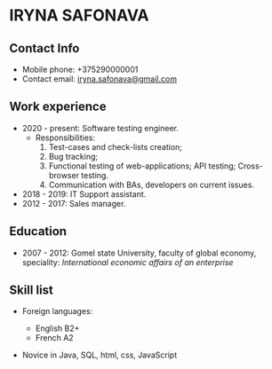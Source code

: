 #   IRYNA SAFONAVA

##  Contact Info

- Mobile phone: +375290000001
- Contact email: iryna.safonava@gmail.com

##  Work experience

- 2020 - present: Software testing engineer.
    + Responsibilities: 
        1. Test-cases and check-lists creation;
        2. Bug tracking;
        3. Functional testing of web-applications; API testing; Cross-browser testing.
        4. Communication with BAs, developers on current issues.
- 2018 - 2019: IT Support assistant.
- 2012 - 2017: Sales manager.

##  Education

- 2007 - 2012: Gomel state University, faculty of global economy, speciality: *International economic affairs of an enterprise*

##  Skill list

* Foreign languages:
    - English B2+
    - French A2

* Novice in Java, SQL, html, css, JavaScript
